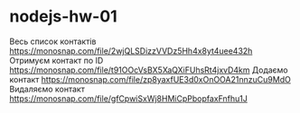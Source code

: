 # nodejs-hw-01
Весь список контактів
https://monosnap.com/file/2wjQLSDizzVVDz5Hh4x8yt4uee432h
Отримуєм контакт по ID
https://monosnap.com/file/t91OOcVsBX5XaQXiFUhsRt4jxvD4km
Додаємо контакт
https://monosnap.com/file/zp8yaxfUE3d0xOnOOA21nnzuCu9MdO
Видаляємо контакт
https://monosnap.com/file/gfCpwiSxWj8HMiCpPbopfaxFnfhu1J
